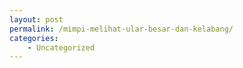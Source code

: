```yaml
---
layout: post
permalink: /mimpi-melihat-ular-besar-dan-kelabang/
categories:
    - Uncategorized
---
```


